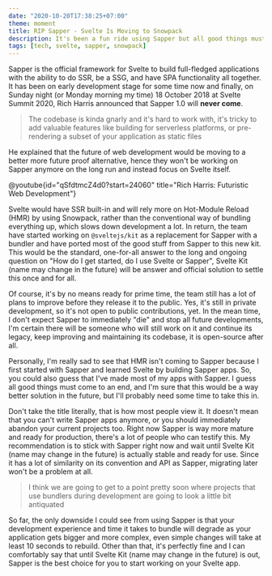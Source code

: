 ```yaml
---
date: "2020-10-20T17:38:25+07:00"
theme: moment
title: RIP Sapper - Svelte Is Moving to Snowpack
description: It's been a fun ride using Sapper but all good things must come to an end. Svelte is moving to Snowpack and ditching bundlers
tags: [tech, svelte, sapper, snowpack]
---
```


Sapper is the official framework for Svelte to build full-fledged applications with the ability to do SSR, be a SSG, and have SPA functionality all together. It has been on early development stage for some time now and finally, on Sunday night (or Monday morning my time) 18 October 2018 at Svelte Summit 2020, Rich Harris announced that Sapper 1.0 will **never come**.

> The codebase is kinda gnarly and it's hard to work with, it's tricky to add valuable features like building for serverless platforms, or pre-rendering a subset of your application as static files

He explained that the future of web development would be moving to a better more future proof alternative, hence they won't be working on Sapper anymore on the long run and instead focus on Svelte itself.

@youtube{id="qSfdtmcZ4d0?start=24060" title="Rich Harris: Futuristic Web Development"}

Svelte would have SSR built-in and will rely more on Hot-Module Reload (HMR) by using Snowpack, rather than the conventional way of bundling everything up, which slows down development a lot. In return, the team have started working on `@sveltejs/kit` as a replacement for Sapper with a bundler and have ported most of the good stuff from Sapper to this new kit. This would be the standard, one-for-all answer to the long and ongoing question on "How do I get started, do I use Svelte or Sapper", Svelte Kit (name may change in the future) will be answer and official solution to settle this once and for all.

Of course, it's by no means ready for prime time, the team still has a lot of plans to improve before they release it to the public. Yes, it's still in private development, so it's not open to public contributions, yet. In the mean time, I don't expect Sapper to immediately "die" and stop all future developments, I'm certain there will be someone who will still work on it and continue its legacy, keep improving and maintaining its codebase, it is open-source after all.

Personally, I'm really sad to see that HMR isn't coming to Sapper because I first started with Sapper and learned Svelte by building Sapper apps. So, you could also guess that I've made most of my apps with Sapper. I guess all good things must come to an end, and I'm sure that this would be a way better solution in the future, but I'll probably need some time to take this in.

Don't take the title literally, that is how most people view it. It doesn't mean that you can't write Sapper apps anymore, or you should immediately abandon your current projects too. Right now Sapper is way more mature and ready for production, there's a lot of people who can testify this. My recommendation is to stick with Sapper right now and wait until Svelte Kit (name may change in the future) is actually stable and ready for use. Since it has a lot of similarity on its convention and API as Sapper, migrating later won't be a problem at all.

> I think we are going to get to a point pretty soon where projects that use bundlers during development are going to look a little bit antiquated

So far, the only downside I could see from using Sapper is that your development experience and time it takes to bundle will degrade as your application gets bigger and more complex, even simple changes will take at least 10 seconds to rebuild. Other than that, it's perfectly fine and I can comfortably say that until Svelte Kit (name may change in the future) is out, Sapper is the best choice for you to start working on your Svelte app.
